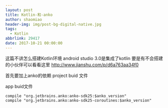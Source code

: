 ```yaml
---
layout: post
title: Kotlin-和-anko
author: shaomiao
header-img: img/post-bg-digital-native.jpg
tags:
  - Kotlin
abbrlink: 29417
date: 2017-10-21 00:00:00
---
```

这篇不讲怎么搭建Kotlin环境  android studio 3.0是集成了kotlin
要是有不会搭建的小伙伴可以看看这里
http://www.jianshu.com/p/d6a763aa34f0


首先要加上anko的依赖
project buid 文件


app buid文件 

	compile "org.jetbrains.anko:anko-sdk25:$anko_version"
	compile "org.jetbrains.anko:anko-sdk25-coroutines:$anko_version"




